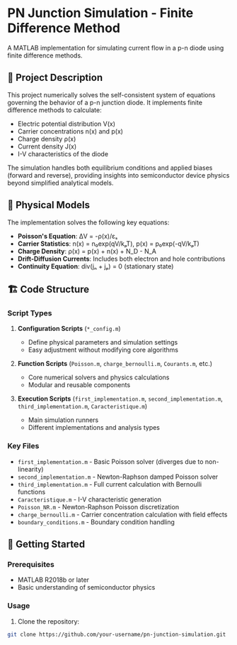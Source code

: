 # PN Junction Simulation - Finite Difference Method

A MATLAB implementation for simulating current flow in a p-n diode using finite difference methods.

## 📖 Project Description

This project numerically solves the self-consistent system of equations governing the behavior of a p-n junction diode. It implements finite difference methods to calculate:

- Electric potential distribution V(x)
- Carrier concentrations n(x) and p(x)  
- Charge density ρ(x)
- Current density J(x)
- I-V characteristics of the diode

The simulation handles both equilibrium conditions and applied biases (forward and reverse), providing insights into semiconductor device physics beyond simplified analytical models.

## 🧮 Physical Models

The implementation solves the following key equations:

- **Poisson's Equation**: ΔV = -ρ(x)/εₛ
- **Carrier Statistics**: n(x) = n₀exp(qV/kₚT), p(x) = p₀exp(-qV/kₚT)
- **Charge Density**: ρ(x) = p(x) + n(x) + N_D - N_A
- **Drift-Diffusion Currents**: Includes both electron and hole contributions
- **Continuity Equation**: div(jₙ + jₚ) = 0 (stationary state)

## 🏗️ Code Structure

### Script Types

1. **Configuration Scripts** (`*_config.m`)
   - Define physical parameters and simulation settings
   - Easy adjustment without modifying core algorithms

2. **Function Scripts** (`Poisson.m`, `charge_bernoulli.m`, `Courants.m`, etc.)
   - Core numerical solvers and physics calculations
   - Modular and reusable components

3. **Execution Scripts** (`first_implementation.m`, `second_implementation.m`, `third_implementation.m`, `Caracteristique.m`)
   - Main simulation runners
   - Different implementations and analysis types

### Key Files

- `first_implementation.m` - Basic Poisson solver (diverges due to non-linearity)
- `second_implementation.m` - Newton-Raphson damped Poisson solver
- `third_implementation.m` - Full current calculation with Bernoulli functions
- `Caracteristique.m` - I-V characteristic generation
- `Poisson_NR.m` - Newton-Raphson Poisson discretization
- `charge_bernoulli.m` - Carrier concentration calculation with field effects
- `boundary_conditions.m` - Boundary condition handling

## 🚀 Getting Started

### Prerequisites

- MATLAB R2018b or later
- Basic understanding of semiconductor physics

### Usage

1. Clone the repository:
```bash
git clone https://github.com/your-username/pn-junction-simulation.git


